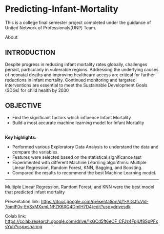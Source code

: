 # Predicting-Infant-Mortality

This is a college final semester project completed under the guidance of United Network of Professionals(UNP) Team.

About:<br>
<h2>INTRODUCTION</h2>
<p>
</p>
<p>
Despite progress in reducing infant mortality rates globally, challenges persist, particularly in vulnerable regions. Addressing the underlying causes of neonatal deaths and improving healthcare access are critical for further reductions in infant mortality. Continued monitoring and targeted interventions are essential to meet the Sustainable Development Goals (SDGs) for child health by 2030</p>
<h2>OBJECTIVE</h2>
<ul><li>Find the significant factors  which influence Infant Mortality</li>
<li>Build a most accurate machine learning model for Infant Mortality</li></ul>
<br><strong>Key highlights:</strong>
<br>
<ul>
<li>Performed various Exploratory Data Analysis to understand the data and compare the variables.
<li>Features were selected based on the statistical significance test</li>
<li>Experimented with different Machine Learning algorithms: Multiple Linear Regression, Random Forest, KNN, Bagging, and Boosting.
<li>Compared the results to recommend the best Machine Learning model.
</ul>
<hr>
<p> Multiple Linear Regression, Random Forest, and KNN were the best model that  predicted infant mortality</p>

Presentation link:
https://docs.google.com/presentation/d/1-AIGJfcVjd-7omIF0v-EnSxMXxmLNFZK6XO4DmIH7D4/edit?usp=drivesdk

Colab link:
https://colab.research.google.com/drive/1xGCd5ft6eCF_CFJz4FpjUf8SpPFxsYuh?usp=sharing
